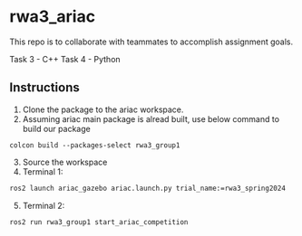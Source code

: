 # rwa3_ariac
This repo is to collaborate with teammates to accomplish assignment goals.

Task 3 - C++
Task 4 - Python

## Instructions

1. Clone the package to the ariac workspace.
2. Assuming ariac main package is alread built, use below command to build our package

```
colcon build --packages-select rwa3_group1
```

3. Source the workspace
4. Terminal 1:
```bash
ros2 launch ariac_gazebo ariac.launch.py trial_name:=rwa3_spring2024

```
5. Terminal 2:
```bash
ros2 run rwa3_group1 start_ariac_competition 
```